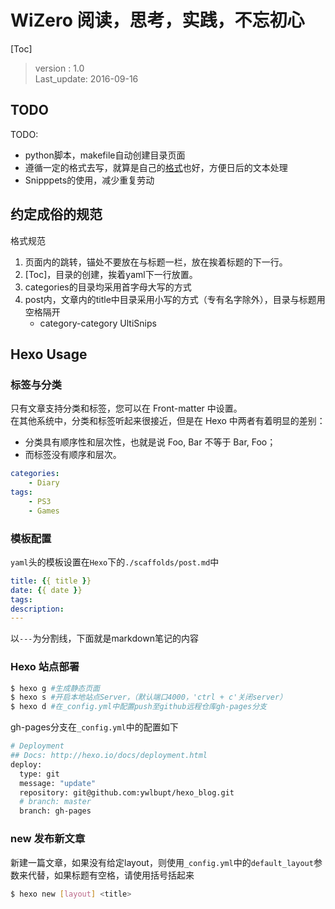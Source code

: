 # WiZero 阅读，思考，实践，不忘初心 #
[Toc]

> version : 1.0  
> Last_update: 2016-09-16  

## TODO ##

TODO:
* python脚本，makefile自动创建目录页面
* 遵循一定的格式去写，就算是自己的[格式](#Regulation)也好，方便日后的文本处理
* Snipppets的使用，减少重复劳动

## 约定成俗的规范 ##
<span id='Regulation'>格式规范</span>

1. 页面内的跳转，锚处不要放在与标题一栏，放在挨着标题的下一行。
2. [Toc]，目录的创建，挨着yaml下一行放置。
3. categories的目录均采用首字母大写的方式
4. post内，文章内的title中目录采用小写的方式（专有名字除外），目录与标题用空格隔开
    * category-category UltiSnips

## Hexo Usage

### 标签与分类 ###

只有文章支持分类和标签，您可以在 Front-matter 中设置。  
在其他系统中，分类和标签听起来很接近，但是在 Hexo 中两者有着明显的差别：
* 分类具有顺序性和层次性，也就是说 Foo, Bar 不等于 Bar, Foo；
* 而标签没有顺序和层次。
```yaml
categories:
    - Diary
tags:
    - PS3
    - Games
```

### 模板配置 ###

`yaml`头的模板设置在`Hexo`下的`./scaffolds/post.md`中
```yaml
title: {{ title }}
date: {{ date }}
tags:
description:
---
```
以`---`为分割线，下面就是markdown笔记的内容

### Hexo 站点部署 ###

```bash
$ hexo g #生成静态页面
$ hexo s #开启本地站点Server，（默认端口4000，'ctrl + c'关闭server）
$ hexo d #在_config.yml中配置push至github远程仓库gh-pages分支
```
gh-pages分支在`_config.yml`中的配置如下

``` bash
# Deployment
## Docs: http://hexo.io/docs/deployment.html
deploy:
  type: git
  message: "update"
  repository: git@github.com:ywlbupt/hexo_blog.git
  # branch: master
  branch: gh-pages
```

### new 发布新文章 ###

新建一篇文章，如果没有给定layout，则使用`_config.yml`中的`default_layout`参数来代替，如果标题有空格，请使用括号括起来
```bash
$ hexo new [layout] <title>
```
